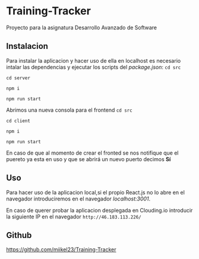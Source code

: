 # Training-Tracker
Proyecto para la asignatura Desarrollo Avanzado de Software

## Instalacion
Para instalar la aplicacion y hacer uso de ella en localhost es necesario intalar las dependencias
y ejecutar los scripts del _package.json_:
`cd src`

`cd server`

`npm i`

`npm run start`

Abrimos una nueva consola para el frontend
`cd src`

`cd client`

`npm i`

`npm run start`

En caso de que al momento de crear el fronted se nos notifique que el puereto ya esta en 
uso y que se abrirá un nuevo puerto decimos **Sí**

## Uso
Para hacer uso de la aplicacion local,si el propio React.js no lo abre en el navegador
introduciremos en el navegador *localhost:3001*.

En caso de querer probar la aplicacion desplegada en Clouding.io introducir la siguiente IP
en el navegador `http://46.183.113.226/`

## Github
https://github.com/miikel23/Training-Tracker
